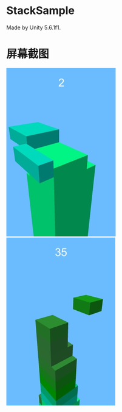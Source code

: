 # StackSample
Made by Unity 5.6.1f1.

# 屏幕截图
![screen-1](https://github.com/x4niko/StackSample/blob/master/ScreenShot/AFE0905A-13C3-4555-87D1-1158B4AB9D01.png)
![screen-2](https://github.com/x4niko/StackSample/blob/master/ScreenShot/E07C7343-F019-49F5-B7E0-B5E8DA5A3AA0.png)
